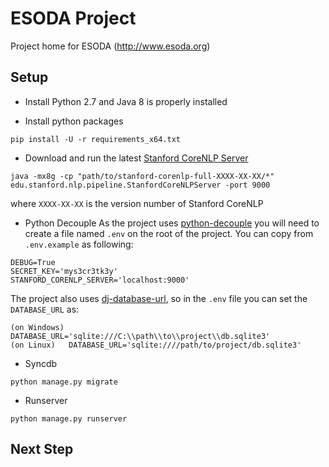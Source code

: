 # ESODA Project
Project home for ESODA (http://www.esoda.org)

## Setup
* Install Python 2.7 and Java 8 is properly installed

* Install python packages

```shell
pip install -U -r requirements_x64.txt
```

* Download and run the latest [Stanford CoreNLP Server](http://stanfordnlp.github.io/CoreNLP/corenlp-server.html)

```shell
java -mx8g -cp "path/to/stanford-corenlp-full-XXXX-XX-XX/*" edu.stanford.nlp.pipeline.StanfordCoreNLPServer -port 9000
```

where `XXXX-XX-XX` is the version number of Stanford CoreNLP

* Python Decouple
As the project uses [python-decouple](https://github.com/henriquebastos/python-decouple) you will need to create a file named `.env` on the root of the project. You can copy from `.env.example` as following:

```
DEBUG=True
SECRET_KEY='mys3cr3tk3y'
STANFORD_CORENLP_SERVER='localhost:9000'
```

The project also uses [dj-database-url](https://pypi.python.org/pypi/dj-database-url/), so in the `.env` file you can set the `DATABASE_URL` as:

```
(on Windows) DATABASE_URL='sqlite:///C:\\path\\to\\project\\db.sqlite3'
(on Linux)   DATABASE_URL='sqlite:////path/to/project/db.sqlite3'
```

* Syncdb

```shell 
python manage.py migrate
```

* Runserver

```shell
python manage.py runserver
```

## Next Step
